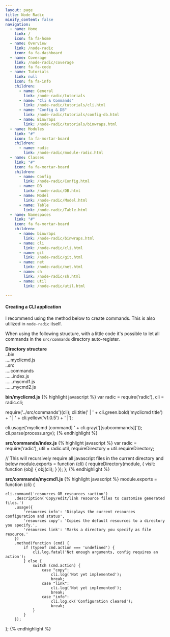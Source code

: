 ```yaml
---
layout: page
title: Node Radic
minify_content: false
navigation:
  - name: Home
    link: /
    icon: fa fa-home
  - name: Overview
    link: /node-radic
    icon: fa fa-dashboard
  - name: Coverage
    link: /node-radic/coverage
    icon: fa fa-code
  - name: Tutorials
    link: null
    icon: fa fa-info
    children:
      - name: General
        link: /node-radic/tutorials
      - name: "Cli & Commands"
        link: /node-radic/tutorials/cli.html
      - name: "Config & DB"
        link: /node-radic/tutorials/config-db.html
      - name: Binwraps
        link: /node-radic/tutorials/binwraps.html
  - name: Modules
    link: "#"
    icon: fa fa-mortar-board
    children:
      - name: radic
        link: /node-radic/module-radic.html
  - name: Classes
    link: "#"
    icon: fa fa-mortar-board
    children:
      - name: Config
        link: /node-radic/Config.html
      - name: DB
        link: /node-radic/DB.html
      - name: Model
        link: /node-radic/Model.html
      - name: Table
        link: /node-radic/Table.html
  - name: Namespaces
    link: "#"
    icon: fa fa-mortar-board
    children:
      - name: binwraps
        link: /node-radic/binwraps.html
      - name: cli
        link: /node-radic/cli.html
      - name: git
        link: /node-radic/git.html
      - name: net
        link: /node-radic/net.html
      - name: sh
        link: /node-radic/sh.html
      - name: util
        link: /node-radic/util.html

---
```

#### Creating a CLI application

I recommend using the method below to create commands. This is also utilized in `node-radic` itself.


When using the following structure, with a little code it's possible to let all commands in the `src/commands` directory auto-register.

**Directory structure**  
..bin   
....myclicmd.js  
..src  
....commands  
......index.js  
......mycmd1.js  
......mycmd2.js  


**bin/myclicmd.js**
{% highlight javascript %}
var radic = require('radic'),
    cli = radic.cli;

require('../src/commands')(cli);
cli.title('  |  ' + cli.green.bold('myclicmd title') + '  | ' + cli.yellow('v1.0.5') + ' |');

cli.usage('myclicmd [command] ' + cli.gray('[[subcommands]]'));
cli.parse(process.argv);
{% endhighlight %}


**src/commands/index.js**
{% highlight javascript %}
var radic = require('radic'),
    util = radic.util,
    requireDirectory = util.requireDirectory;

// This will recursively require all javascript files in the current directory and below
module.exports = function (cli) {
    requireDirectory(module, {
        visit: function (obj) {
            obj(cli);
        }
    });
};
{% endhighlight %}


**src/commands/mycmd1.js**
{% highlight javascript %}
module.exports = function (cli) {

    cli.command('resources OR resources :action')
        .description('Copy/edit/link resource files to customise generated files.')
        .usage({
            'resources info': 'Displays the current resources configuration and status',
            'resources copy': 'Copies the default resources to a directory you specify.',
            'resources link': 'Marks a directory you specify as file resource.'
        })
        .method(function (cmd) {
            if (typeof cmd.action === 'undefined') {
                cli.log.fatal('Not enough arguments, config requires an action');
            } else {
                switch (cmd.action) {
                    case "copy":
                        cli.log('Not yet implemented');
                        break;
                    case "link":
                        cli.log('Not yet implemented');
                        break;
                    case "info":
                        cli.log.ok('Configuration cleared');
                        break;
                }
            }
        });



};
{% endhighlight %}
